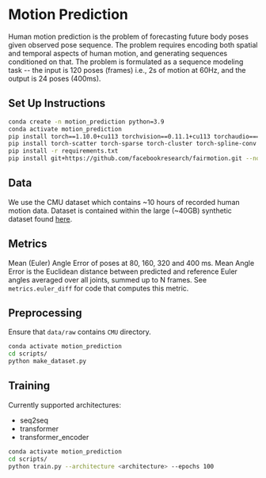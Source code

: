 # Motion Prediction
Human motion prediction is the problem of forecasting future body poses given observed pose sequence. The problem requires encoding both spatial and temporal aspects of human motion, and generating sequences conditioned on that. The problem is formulated as a sequence modeling task -- the input is 120 poses (frames) i.e., 2s of motion at 60Hz, and the output is 24 poses (400ms).

## Set Up Instructions
```sh
conda create -n motion_prediction python=3.9
conda activate motion_prediction
pip install torch==1.10.0+cu113 torchvision==0.11.1+cu113 torchaudio===0.10.0+cu113 -f https://download.pytorch.org/whl/cu113/torch_stable.html
pip install torch-scatter torch-sparse torch-cluster torch-spline-conv torch-geometric -f https://data.pyg.org/whl/torch-1.10.0+cu113.html
pip install -r requirements.txt
pip install git+https://github.com/facebookresearch/fairmotion.git --no-deps
```

## Data
We use the CMU dataset which contains ~10 hours of recorded human motion data. Dataset is contained within the large (~40GB) synthetic dataset found [here](dip.is.tue.mpg.de).

## Metrics
Mean (Euler) Angle Error of poses at 80, 160, 320 and 400 ms. Mean Angle Error is the Euclidean distance between predicted and reference Euler angles averaged over all joints, summed up to N frames. See `metrics.euler_diff` for code that computes this metric.

## Preprocessing
Ensure that `data/raw` contains `CMU` directory.

```sh
conda activate motion_prediction
cd scripts/
python make_dataset.py
```

## Training
Currently supported architectures:
  - seq2seq
  - transformer
  - transformer_encoder

```sh
conda activate motion_prediction
cd scripts/
python train.py --architecture <architecture> --epochs 100
```
